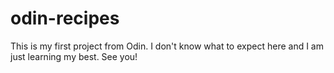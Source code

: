 # odin-recipes

This is my first project from Odin. I don't know what to expect here
and I am just learning my best. See you!
